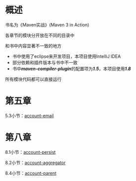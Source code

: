 # 概述
书名为《Maven实战》(Maven 3 in Action)

各章节的模块分开放在不同的目录中

和书中内容显著不一致的地方
- 书中使用了eclipse来开发项目，本项目使用IntelliJ IDEA
- 部分依赖和插件版本与书中不一致
- 书中<strong><em>maven-compiler-plugin</strong></em>的配置项为<strong><em>1.5</strong></em>，本项目使用<strong><em>1.8</strong></em>

所有模块代码都可以直接运行
# 第五章
5.3小节：[account-email](https://github.com/fangvivi/maven-in-action/tree/master/cap5.3 "account-email")

# 第八章
8.1小节：[account-persist](https://github.com/fangvivi/maven-in-action/tree/master/cap8.1 "account-persist")

8.2小节：[account-aggregator](https://github.com/fangvivi/maven-in-action/tree/master/cap8.2 "account-aggregator")

8.4小节：[account-parent](https://github.com/fangvivi/maven-in-action/tree/master/cap8.3 "account-parent")

